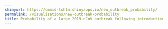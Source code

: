 ```yaml
---
shinyurl: https://cmmid-lshtm.shinyapps.io/new_outbreak_probability/
permalink: /visualisations/new-outbreak-probability
title: Probability of a large 2019-nCoV outbreak following introduction of cases
---
```

